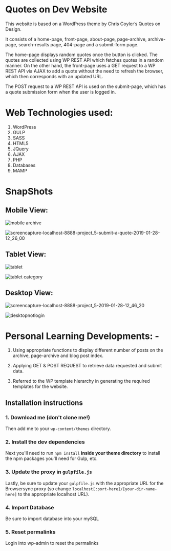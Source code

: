 
# Quotes on Dev Website

This website is based on a WordPress theme by Chris Coyler’s Quotes on Design.  

It consists of a home-page, front-page, about-page, page-archive, archive-page, search-results page, 404-page and a submit-form page.  

The home-page displays random quotes once the button is clicked. The quotes are collected using WP REST API which fetches quotes in a random manner.  On the other hand, the front-page uses a GET request to a WP REST API via AJAX to add a quote without the need to refresh the browser, which then corresponds with an updated URL. 

The POST request to a WP REST API is used on the submit-page, which has a quote submission form when the user is logged in.


# Web Technologies used: 

1.	WordPress
2.	GULP 
3.	SASS
4.	HTML5 
5.	JQuery
6.	AJAX
7.	PHP
8.	Databases
9.	MAMP

# SnapShots 

## Mobile View: 

![mobile archive](https://user-images.githubusercontent.com/43800526/51865853-60a46400-22fc-11e9-8498-790abadd9145.png)


![screencapture-localhost-8888-project_5-submit-a-quote-2019-01-28-12_26_00](https://user-images.githubusercontent.com/43800526/51866460-de1ca400-22fd-11e9-87c7-ef4f6d95bfed.png)



## Tablet View: 
![tablet](https://user-images.githubusercontent.com/43800526/51866056-c42e9180-22fc-11e9-855f-b3a66cf13fb5.png)

![tablet category](https://user-images.githubusercontent.com/43800526/51866079-d4467100-22fc-11e9-9d45-23ec57840b60.png)

## Desktop View: 

![screencapture-localhost-8888-project_5-2019-01-28-12_46_20](https://user-images.githubusercontent.com/43800526/51865723-02778100-22fc-11e9-9114-3b28c03a2acb.png)

![desktopnotlogin](https://user-images.githubusercontent.com/43800526/51865726-04414480-22fc-11e9-8433-00c892353bfb.png)




# Personal Learning Developments: - 

1.	Using appropriate functions to display different number of posts on the archive, page-archive and blog post index. 

2.	Applying GET & POST REQUEST to retrieve data requested and submit data. 

3.	Referred to the WP template hierarchy in generating the required templates for the website.




## Installation instructions

### 1. Download me (don't clone me!)

Then add me to your `wp-content/themes` directory.


### 2. Install the dev dependencies

Next you'll need to run `npm install` **inside your theme directory** to install the npm packages you'll need for Gulp, etc.

### 3. Update the proxy in `gulpfile.js`

Lastly, be sure to update your `gulpfile.js` with the appropriate URL for the Browsersync proxy (so change `localhost[:port-here]/[your-dir-name-here]` to the appropriate localhost URL).

### 4. Import Database

Be sure to import database into your mySQL

### 5. Reset permalinks 

Login into wp-admin to reset the permalinks 
